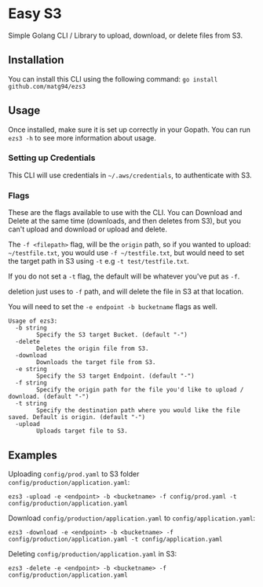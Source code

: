 # Easy S3

Simple Golang CLI / Library to upload, download, or delete files from S3.

## Installation

You can install this CLI using the following command:
`go install github.com/matg94/ezs3`

## Usage

Once installed, make sure it is set up correctly in your Gopath.
You can run `ezs3 -h` to see more information about usage.

### Setting up Credentials

This CLI will use credentials in `~/.aws/credentials`, to authenticate with S3.

### Flags

These are the flags available to use with the CLI.
You can Download and Delete at the same time (downloads, and then deletes from S3), but you can't
upload and download or upload and delete.

The `-f <filepath>` flag, will be the `origin` path, so if you wanted to upload:
`~/testfile.txt`, you would use `-f ~/testfile.txt`, but would need to set the target path in S3 using `-t` e.g `-t test/testfile.txt`.

If you do not set a `-t` flag, the default will be whatever you've put as `-f`.

deletion just uses to `-f` path, and will delete the file in S3 at that location.


You will need to set the `-e endpoint -b bucketname` flags as well.

```
Usage of ezs3:
  -b string
        Specify the S3 target Bucket. (default "-")
  -delete
        Deletes the origin file from S3.
  -download
        Downloads the target file from S3.
  -e string
        Specify the S3 target Endpoint. (default "-")
  -f string
        Specify the origin path for the file you'd like to upload / download. (default "-")
  -t string
        Specify the destination path where you would like the file saved. Default is origin. (default "-")
  -upload
        Uploads target file to S3.
```

## Examples

Uploading `config/prod.yaml` to S3 folder `config/production/application.yaml`:

`ezs3 -upload -e <endpoint> -b <bucketname> -f config/prod.yaml -t config/production/application.yaml`


Download `config/production/application.yaml` to `config/application.yaml`:

`ezs3 -download -e <endpoint> -b <bucketname> -f config/production/application.yaml -t config/application.yaml`


Deleting `config/production/application.yaml` in S3:

`ezs3 -delete -e <endpoint> -b <bucketname> -f config/production/application.yaml`